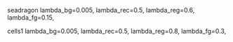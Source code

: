 seadragon
lambda_bg=0.005,
lambda_rec=0.5,
lambda_reg=0.6,
lambda_fg=0.15,

cells1 
lambda_bg=0.005,
lambda_rec=0.5,
lambda_reg=0.8,
lambda_fg=0.3,